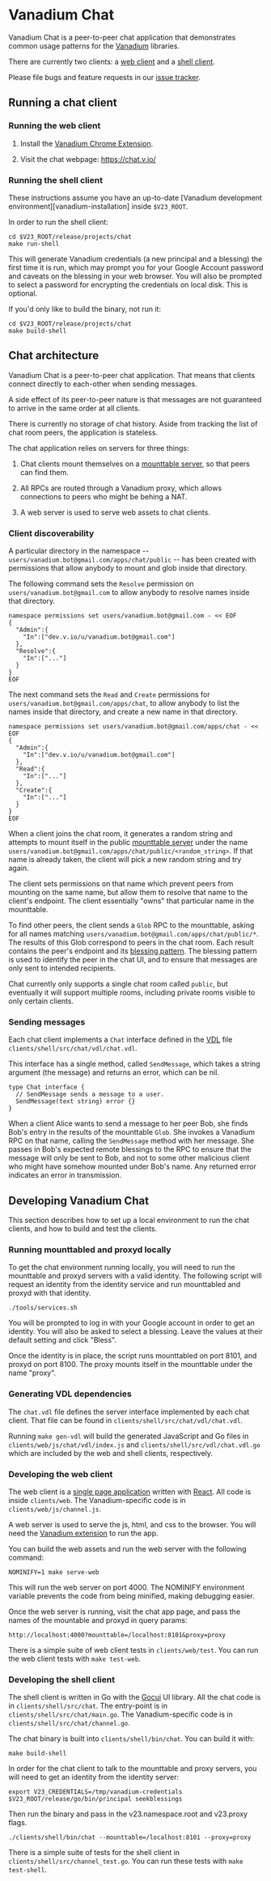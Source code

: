 # Vanadium Chat

Vanadium Chat is a peer-to-peer chat application that demonstrates common usage
patterns for the [Vanadium][vanadium-home] libraries.

There are currently two clients: a [web client][client-web] and a [shell
client][client-shell].

Please file bugs and feature requests in our [issue tracker][issue-tracker].

## Running a chat client

<a name="client-web"></a>
### Running the web client

1. Install the [Vanadium Chrome Extension][vanadium-extension].

2. Visit the chat webpage: <https://chat.v.io/>

<a name="client-shell"></a>
### Running the shell client

These instructions assume you have an up-to-date [Vanadium development
environment][vanadium-installation] inside `$V23_ROOT`.

In order to run the shell client:

    cd $V23_ROOT/release/projects/chat
    make run-shell

This will generate Vanadium credentials (a new principal and a blessing) the
first time it is run, which may prompt you for your Google Account password and
caveats on the blessing in your web browser. You will also be prompted to
select a password for encrypting the credentials on local disk. This is
optional.

If you'd only like to build the binary, not run it:

    cd $V23_ROOT/release/projects/chat
    make build-shell

<a name="architecture"></a>
## Chat architecture

Vanadium Chat is a peer-to-peer chat application.  That means that clients
connect directly to each-other when sending messages.

A side effect of its peer-to-peer nature is that messages are not guaranteed to
arrive in the same order at all clients.

There is currently no storage of chat history.  Aside from tracking the list of
chat room peers, the application is stateless.

The chat application relies on servers for three things:

1. Chat clients mount themselves on a [mounttable server][mounttable], so that
   peers can find them.

2. All RPCs are routed through a Vanadium proxy, which allows connections to
   peers who might be behing a NAT.

3. A web server is used to serve web assets to chat clients.

### Client discoverability

A particular directory in the namespace --
`users/vanadium.bot@gmail.com/apps/chat/public` -- has been created with
permissions that allow anybody to mount and glob inside that directory.

The following command sets the `Resolve` permission on
`users/vanadium.bot@gmail.com` to allow anybody to resolve names inside that
directory.

    namespace permissions set users/vanadium.bot@gmail.com - << EOF
    {
      "Admin":{
        "In":["dev.v.io/u/vanadium.bot@gmail.com"]
      },
      "Resolve":{
        "In":["..."]
      }
    }
    EOF


The next command sets the `Read` and `Create` permissions for
`users/vanadium.bot@gmail.com/apps/chat`, to allow anybody to list the names
inside that directory, and create a new name in that directory.

    namespace permissions set users/vanadium.bot@gmail.com/apps/chat - << EOF
    {
      "Admin":{
        "In":["dev.v.io/u/vanadium.bot@gmail.com"]
      },
      "Read":{
        "In":["..."]
      },
      "Create":{
        "In":["..."]
      }
    }
    EOF


When a client joins the chat room, it generates a random string and attempts to
mount itself in the public [mounttable server][mounttable] under the name
`users/vanadium.bot@gmail.com/apps/chat/public/<random_string>`.  If that name
is already taken, the client will pick a new random string and try again.

The client sets permissions on that name which prevent peers from mounting on
the same name, but allow them to resolve that name to the client's endpoint.
The client essentially "owns" that particular name in the mounttable.

To find other peers, the client sends a `Glob` RPC to the mounttable, asking
for all names matching `users/vanadium.bot@gmail.com/apps/chat/public/*`.  The
results of this Glob correspond to peers in the chat room.  Each result
contains the peer's endpoint and its [blessing pattern][blessings].  The
blessing pattern is used to identify the peer in the chat UI, and to ensure
that messages are only sent to intended recipients.

Chat currently only supports a single chat room called `public`, but eventually
it will support multiple rooms, including private rooms visible to only certain
clients.

### Sending messages

Each chat client implements a `Chat` interface defined in the [VDL][vdl] file
`clients/shell/src/chat/vdl/chat.vdl`.

This interface has a single method, called `SendMessage`, which takes a string
argument (the message) and returns an error, which can be nil.


    type Chat interface {
      // SendMessage sends a message to a user.
      SendMessage(text string) error {}
    }


When a client Alice wants to send a message to her peer Bob, she finds Bob's
entry in the results of the mounttable `Glob`.  She invokes a Vanadium RPC on
that name, calling the `SendMessage` method with her message.  She passes in
Bob's expected remote blessings to the RPC to ensure that the message will
only be sent to Bob, and not to some other malicious client who might have
somehow mounted under Bob's name.  Any returned error indicates an error in
transmission.


<a name="developing"></a>
## Developing Vanadium Chat

This section describes how to set up a local environment to run the chat
clients, and how to build and test the clients.

### Running mounttabled and proxyd locally

To get the chat environment running locally, you will need to run the
mounttable and proxyd servers with a valid identity.  The following script will
request an identity from the identity service and run mounttabled and proxyd
with that identity.

    ./tools/services.sh

You will be prompted to log in with your Google account in order to get an
identity.  You will also be asked to select a blessing.  Leave the values at
their default setting and click "Bless".

Once the identity is in place, the script runs mounttabled on port 8101, and
proxyd on port 8100.  The proxy mounts itself in the mounttable under the name
"proxy".

### Generating VDL dependencies

The `chat.vdl` file defines the server interface implemented by each chat client.
That file can be found in `clients/shell/src/chat/vdl/chat.vdl`.

Running `make gen-vdl` will build the generated JavaScript and Go files in
`clients/web/js/chat/vdl/index.js` and `clients/shell/src/vdl/chat.vdl.go`
which are included by the web and shell clients, respectively.

### Developing the web client

The web client is a [single page application][spa] written with [React][react].
All code is inside `clients/web`.  The Vanadium-specific code is in
`clients/web/js/channel.js`.

A web server is used to serve the js, html, and css to the browser.  You will
need the [Vanadium extension][vanadium-extension] to run the app.

You can build the web assets and run the web server with the following command:

    NOMINIFY=1 make serve-web

This will run the web server on port 4000.  The NOMINIFY environment variable
prevents the code from being minified, making debugging easier.

Once the web server is running, visit the chat app page, and pass the names of
the mountable and proxyd in query params:

    http://localhost:4000?mounttable=/localhost:8101&proxy=proxy

There is a simple suite of web client tests in `clients/web/test`.  You can run
the web client tests with `make test-web`.

### Developing the shell client

The shell client is written in Go with the [Gocui][gocui] UI library.  All
the chat code is in `clients/shell/src/chat`.  The entry-point is in
`clients/shell/src/chat/main.go`.  The Vanadium-specific code is in
`clients/shell/src/chat/channel.go`.

The chat binary is built into `clients/shell/bin/chat`.  You can build it with:

    make build-shell

In order for the chat client to talk to the mounttable and proxy servers, you
will need to get an identity from the identity server:

    export V23_CREDENTIALS=/tmp/vanadium-credentials
    $V23_ROOT/release/go/bin/principal seekblessings

Then run the binary and pass in the v23.namespace.root and v23.proxy flags.

    ./clients/shell/bin/chat --mounttable=/localhost:8101 --proxy=proxy

There is a simple suite of tests for the shell client in
`clients/shell/src/channel_test.go`.  You can run these tests with `make
test-shell`.

[blessings]: https://v.io/glossary.html#blessing
[client-shell]: #client-shell
[client-web]: #client-web
[gocui]: https://github.com/jroimartin/gocui
[issue-tracker]: https://github.com/vanadium/chat/issues
[mounttable]: https://v.io/glossary.html#mount-table
[react]: http://facebook.github.io/react/
[spa]: http://en.wikipedia.org/wiki/Single-page_application
[vanadium-extension]: https://chrome.google.com/webstore/detail/vanadium-extension/jcaelnibllfoobpedofhlaobfcoknpap
[vanadium-install]: https://v.io/installation/
[vanadium-home]: https://v.io/
[vdl]: https://v.io/glossary.html#vandium-definition-language-vdl-
